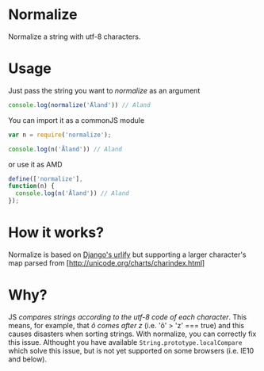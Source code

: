 # Normalize

Normalize a string with utf-8 characters.

# Usage

Just pass the string you want to *normalize* as an argument

```javascript
console.log(normalize('Åland')) // Aland
```

You can import it as a commonJS module

```javascript
var n = require('normalize');

console.log(n('Åland')) // Aland
```

or use it as AMD

```javascript
define(['normalize'],
function(n) {
  console.log(n('Åland')) // Aland
});
```

# How it works?

Normalize is based on [Django's urlify](https://github.com/django/django/blob/master/django/contrib/admin/static/admin/js/urlify.js#L122) but supporting a
larger character's map parsed from [http://unicode.org/charts/charindex.html]

# Why?

JS _compares strings according to the utf-8 code of each character_. This means, for example, that *õ comes after z* (i.e. 'õ' > 'z' === true)
and this causes disasters when sorting strings. With normalize, you can correctly fix this issue.
Althought you have available `String.prototype.localCompare` which solve this issue, but is not yet supported on some browsers (i.e. IE10 and below).
